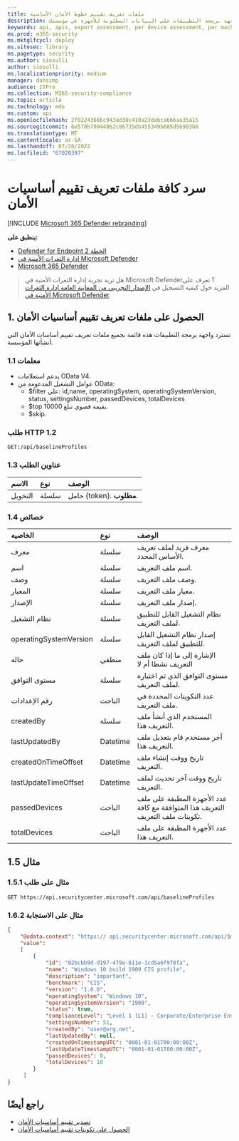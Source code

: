 ```yaml
---
title: ملفات تعريف تقييم خطوط الأمان الأساسية
description: يوفر معلومات حول ملفات تعريف تقييم خطوط الأمان الأساسية لواجهات برمجة التطبيقات التي تسحب بيانات "إدارة المخاطر والثغرات الأمنية". هناك استدعاءات واجهة برمجة تطبيقات مختلفة للحصول على أنواع مختلفة من البيانات. بشكل عام، يحتوي كل استدعاء لواجهة برمجة التطبيقات على البيانات المطلوبة للأجهزة في مؤسستك.
keywords: api, apis, export assessment, per device assessment, per machine assessment, vulnerability assessment report, device vulnerability assessment, device vulnerability report, secure configuration assessment, secure configuration report, software vulnerabilities assessment, software vulnerability report, software vulnerability report, vulnerability report by machine,
ms.prod: m365-security
ms.mktglfcycl: deploy
ms.sitesec: library
ms.pagetype: security
ms.author: siosulli
author: siosulli
ms.localizationpriority: medium
manager: dansimp
audience: ITPro
ms.collection: M365-security-compliance
ms.topic: article
ms.technology: mde
ms.custom: api
ms.openlocfilehash: 2f02243686c943ad38c410a23dabca666aa35a15
ms.sourcegitcommit: 6e570b79944862c86735db455349b685d5b903b6
ms.translationtype: MT
ms.contentlocale: ar-SA
ms.lasthandoff: 07/26/2022
ms.locfileid: "67020397"
---
```

# <a name="list-all-security-baselines-assessment-profiles"></a>سرد كافة ملفات تعريف تقييم أساسيات الأمان

[!INCLUDE [Microsoft 365 Defender rebranding](../../includes/microsoft-defender.md)]

**ينطبق على:**

- [Defender for Endpoint الخطة 2](https://go.microsoft.com/fwlink/?linkid=2154037)
- [إدارة الثغرات الأمنية في Microsoft Defender](../defender-vulnerability-management/index.yml)
- [Microsoft 365 Defender](https://go.microsoft.com/fwlink/?linkid=2118804)

> هل تريد تجربة إدارة الثغرات الأمنية في Microsoft Defender؟ تعرف على المزيد حول كيفية التسجيل في [الإصدار التجريبي من المعاينة العامة إدارة الثغرات الأمنية في Microsoft Defender](../defender-vulnerability-management/get-defender-vulnerability-management.md).

## <a name="1-get-security-baselines-assessment-profiles"></a>1. الحصول على ملفات تعريف تقييم أساسيات الأمان

تسترد واجهة برمجة التطبيقات هذه قائمة بجميع ملفات تعريف تقييم أساسات الأمان التي أنشأتها المؤسسة.

### <a name="11-parameters"></a>1.1 معلمات

- يدعم استعلامات OData V4.
- عوامل التشغيل المدعومة من OData:
  - $filter على: id,name, operatingSystem, operatingSystemVersion, status, settingsNumber, passedDevices, totalDevices
  - $top بقيمة قصوى تبلغ 10000.
  - $skip.

### <a name="12-http-request"></a>طلب HTTP 1.2

```http
GET:/api/baselineProfiles
```

### <a name="13-request-headers"></a>1.3 عناوين الطلب

الاسم|نوع|الوصف
:---|:---|:---
التخويل|سلسلة|حامل {token}. **مطلوب**.

### <a name="14-properties"></a>1.4 خصائص

|الخاصيه | نوع | الوصف |
|:---|:---|:---|
|معرف | سلسلة | معرف فريد لملف تعريف الأساس المحدد.
|اسم | سلسلة | اسم ملف التعريف.
|وصف | سلسلة | وصف ملف التعريف.
|المعيار | سلسلة | معيار ملف التعريف.
|الإصدار | سلسلة | إصدار ملف التعريف.
|نظام التشغيل|سلسلة|نظام التشغيل القابل للتطبيق لملف التعريف.
|operatingSystemVersion|سلسلة|إصدار نظام التشغيل القابل للتطبيق لملف التعريف.
|حاله|منطقي|الإشارة إلى ما إذا كان ملف التعريف نشطا أم لا
|مستوى التوافق|سلسلة|مستوى التوافق الذي تم اختياره لملف التعريف.
|رقم الإعدادات|الباحث|عدد التكوينات المحددة في ملف التعريف.
|createdBy|سلسلة|المستخدم الذي أنشأ ملف التعريف هذا.
|lastUpdatedBy|Datetime|آخر مستخدم قام بتعديل ملف التعريف هذا.
|createdOnTimeOffset|Datetime|تاريخ ووقت إنشاء ملف التعريف.
|lastUpdateTimeOffset|Datetime|تاريخ ووقت آخر تحديث لملف التعريف.
|passedDevices|الباحث|عدد الأجهزة المطبقة على ملف التعريف هذا المتوافقة مع كافة تكوينات ملف التعريف.
|totalDevices|الباحث|عدد الأجهزة المطبقة على ملف التعريف هذا.

## <a name="15-example"></a>مثال 1.5

### <a name="151-request-example"></a>مثال على طلب 1.5.1

```http
GET https://api.securitycenter.microsoft.com/api/baselineProfiles
```

### <a name="162-response-example"></a>مثال على الاستجابة 1.6.2

```json
{
    "@odata.context": "https:// api.securitycenter.microsoft.com/api/$metadata#Collection(microsoft.windowsDefenderATP.api.PublicBaselineProfileDto)",
    "value":
    [
        {
            "id": "02bcbb9d-d197-479e-811e-1cd5a6f9f8fa",
            "name": "Windows 10 build 1909 CIS profile",
            "description": "important",
            "benchmark": "CIS",
            "version": "1.0.0",
            "operatingSystem": "Windows 10",
            "operatingSystemVersion": "1909",
            "status": true,
            "complianceLevel": "Level 1 (L1) - Corporate/Enterprise Environment (general use)",
            "settingsNumber": 51,
            "createdBy": "user@org.net",
            "lastUpdatedBy": null,
            "createdOnTimestampUTC": "0001-01-01T00:00:00Z",
            "lastUpdateTimestampUTC": "0001-01-01T00:00:00Z",
            "passedDevices": 0,
            "totalDevices": 10
        }
     ]
}
```

## <a name="see-also"></a>راجع أيضًا

- [تصدير تقييم أساسيات الأمان](export-security-baseline-assessment.md)
- [الحصول على تكوينات تقييم أساسيات الأمان](get-security-baselines-assessment-configurations.md)
